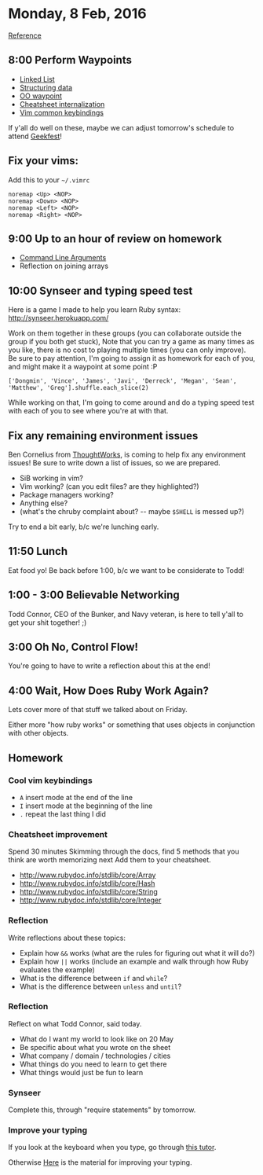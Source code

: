 Monday, 8 Feb, 2016
===================

[Reference](https://github.com/CodePlatoon/curriculum#week-2)


8:00 Perform Waypoints
-----------------------

* [Linked List](https://github.com/turingschool/waypoints/blob/master/waypoints/linked_lists.md)
* [Structuring data](https://github.com/turingschool/waypoints/blob/master/waypoints/structuring_data.md)
* [OO waypoint](https://github.com/turingschool/waypoints/blob/master/waypoints/object_oriented_programming.md)
* [Cheatsheet internalization](https://github.com/turingschool/waypoints/blob/master/waypoints/core_structures.md)
* [Vim common keybindings](https://github.com/turingschool/waypoints/blob/master/waypoints/vim_common_keybindings.md)

If y'all do well on these, maybe we can adjust tomorrow's
schedule to attend [Geekfest](http://www.meetup.com/Geekfest/events/226805156/)!

Fix your vims:
--------------

Add this to your `~/.vimrc`

```
noremap <Up> <NOP>
noremap <Down> <NOP>
noremap <Left> <NOP>
noremap <Right> <NOP>
```



9:00 Up to an hour of review on homework
----------------------------------------

* [Command Line Arguments](https://github.com/CodePlatoon/curriculum/blob/master/phase1/command-line-arguments-homework.md)
* Reflection on joining arrays


10:00 Synseer and typing speed test
-----------------------------------

Here is a game I made to help you learn Ruby syntax:
http://synseer.herokuapp.com/

Work on them together in these groups (you can collaborate outside the group if you both get stuck),
Note that you can try a game as many times as you like, there is no cost to playing multiple times
(you can only improve). Be sure to pay attention, I'm going to assign it as homework for each of you,
and might make it a waypoint at some point :P

```
['Dongmin', 'Vince', 'James', 'Javi', 'Derreck', 'Megan', 'Sean', 'Matthew', 'Greg'].shuffle.each_slice(2)
```

While working on that, I'm going to come around and do a typing speed test with each of you
to see where you're at with that.


Fix any remaining environment issues
------------------------------------

Ben Cornelius from [ThoughtWorks](https://www.thoughtworks.com/),
is coming to help fix any environment issues!
Be sure to write down a list of issues, so we are prepared.

* SiB working in vim?
* Vim working? (can you edit files? are they highlighted?)
* Package managers working?
* Anything else?
* (what's the chruby complaint about? -- maybe `$SHELL` is messed up?)

Try to end a bit early, b/c we're lunching early.


11:50 Lunch
-----------

Eat food yo!
Be back before 1:00, b/c we want to be considerate to Todd!


1:00 - 3:00 Believable Networking
---------------------------------

Todd Connor, CEO of the Bunker, and Navy veteran,
is here to tell y'all to get your shit together!
;)


3:00 Oh No, Control Flow!
--------------------------

You're going to have to write a reflection about this at the end!



4:00 Wait, How Does Ruby Work Again?
-------------------------------

Lets cover more of that stuff we talked about on Friday.

Either more "how ruby works" or something that uses
objects in conjunction with other objects.


Homework
--------

### Cool vim keybindings

* `A` insert mode at the end of the line
* `I` insert mode at the beginning of the line
* `.` repeat the last thing I did

### Cheatsheet improvement

Spend 30 minutes Skimming through the docs,
find 5 methods that you think are worth memorizing next
Add them to your cheatsheet.

* http://www.rubydoc.info/stdlib/core/Array
* http://www.rubydoc.info/stdlib/core/Hash
* http://www.rubydoc.info/stdlib/core/String
* http://www.rubydoc.info/stdlib/core/Integer

### Reflection

Write reflections about these topics:

* Explain how `&&` works (what are the rules for figuring out what it will do?)
* Explain how `||` works (include an example and walk through how Ruby evaluates the example)
* What is the difference between `if` and `while`?
* What is the difference between `unless` and `until`?


### Reflection

Reflect on what Todd Connor, said today.

* What do I want my world to look like on 20 May
* Be specific about what you wrote on the sheet
* What company / domain / technologies / cities
* What things do you need to learn to get there
* What things would just be fun to learn


### Synseer

Complete this, through "require statements" by tomorrow.


### Improve your typing

If you look at the keyboard when you type, go through [this tutor](https://www.typingclub.com).

Otherwise [Here](https://github.com/CodePlatoon/curriculum/blob/master/prework-practice-typing.md)
is the material for improving your typing.
